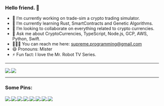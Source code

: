### Hello friend. 👋

- 🔭 I’m currently working on trade-sim a crypto trading simulator.
- 🌱 I’m currently learning Rust, SmartContracts and Genetic Algorithms.
- 👯 I’m looking to collaborate on everything related to crypto currencies.
- 💬 Ask me about CryptoCurrencies, TypeScript, Node.js, GCP, AWS, Python, Swift.
- 👨🏻‍💻 You can reach me here: supreme.programming@gmail.com
- 😄 Pronouns: Mister
- ⚡ Fun fact: I love the Mr. Robot TV Series.

---

<a href="https://github.com/MrRobot420/MrRobot420">
  <img align="center" src="https://github-readme-stats.vercel.app/api/top-langs/?username=MrRobot420&langs_count=8&layout=compact&theme=merko" />
</a>
<a href="https://github.com/MrRobot420/MrRobot420">
  <img align="center" src="https://github-readme-stats.vercel.app/api?username=MrRobot420&count_private=true&theme=merko&show_icons=true" />
</a>

---

### Some Pins:

<a href="https://github.com/MrRobot420/boilerplate-ts-api-server">
  <img align="center" src="https://github-readme-stats.vercel.app/api/pin/?username=MrRobot420&repo=boilerplate-ts-api-server&theme=github_dark" />
</a>
<a href="https://github.com/MrRobot420/FanController">
  <img align="center" src="https://github-readme-stats.vercel.app/api/pin/?username=MrRobot420&repo=FanController&theme=github_dark" />
</a>
<a href="https://github.com/MrRobot420/crypto-courses">
  <img align="center" src="https://github-readme-stats.vercel.app/api/pin/?username=MrRobot420&repo=crypto-courses&theme=github_dark" />
</a>
<a href="https://github.com/MrRobot420/crypto-blockchain">
  <img align="center" src="https://github-readme-stats.vercel.app/api/pin/?username=MrRobot420&repo=crypto-blockchain&theme=github_dark" />
</a>
<a href="https://github.com/MrRobot420/crypto-staking-calc">
  <img align="center" src="https://github-readme-stats.vercel.app/api/pin/?username=MrRobot420&repo=crypto-staking-calc&theme=github_dark" />
</a>
<a href="https://github.com/MrRobot420/spotify-api">
  <img align="center" src="https://github-readme-stats.vercel.app/api/pin/?username=MrRobot420&repo=spotify-api&theme=github_dark" />
</a>
<a href="https://github.com/MrRobot420/SolarSystem">
  <img align="center" src="https://github-readme-stats.vercel.app/api/pin/?username=MrRobot420&repo=SolarSystem&theme=github_dark" />
</a>
<a href="https://github.com/MrRobot420/automal">
  <img align="center" src="https://github-readme-stats.vercel.app/api/pin/?username=MrRobot420&repo=automal&theme=github_dark" />
</a>
